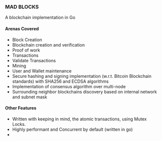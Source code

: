 ### MAD BLOCKS

A blockchain implementation in Go

#### Arenas Covered

- Block Creation
- Blockchain creation and verification
- Proof of work
- Transactions
- Validate Transactions
- Mining
- User and Wallet maintenance
- Secure hashing and signing implementation (w.r.t. Bitcoin Blockchain standards) with SHA256 and ECDSA algorithms
- Implementation of consensus algorithm over multi-node
- Surrounding neighbor blockchains discovery based on internal network and subnet mask

#### Other Features

- Written with keeping in mind, the atomic transactions, using Mutex Locks.
- Highly performant and Concurrent by default (written in go)
-
